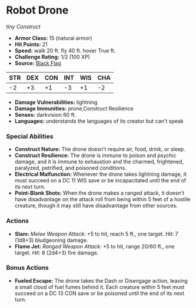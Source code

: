 # Robot Drone

*tiny* *Construct*

- **Armor Class:** 15 (natural armor)
- **Hit Points:** 21 
- **Speed:** walk 20 ft. fly 40 ft. hover True ft.
- **Challenge Rating:** 1/2 (100 XP)
- **Source:** [Black Flag](https://koboldpress.com/kpstore/product/tovrpg-pg-mv/)

| STR | DEX | CON | INT | WIS | CHA |
| --- | --- | --- | --- | --- | --- |
| -2 | +3 | +1 | -3 | +1 | -2 |

- **Damage Vulnerabilities:** lightning
- **Damage Immunities:** prone,Construct Resilience
- **Senses:** darkvision 60 ft.
- **Languages:** understands the languages of its creator but can't speak

### Special Abilities

- **Construct Nature:** The drone doesn't require air, food, drink, or sleep.
- **Construct Resilience:** The drone is immune to poison and psychic damage, and it is immune to exhaustion and the charmed, frightened, paralyzed, petrified, and poisoned conditions.
- **Electrical Malfunction:** Whenever the drone takes lightning damage, it must succeed on a DC 11 WIS save or be incapacitated until the end of its next turn.
- **Point-Blank Shots:** When the drone makes a ranged attack, it doesn't have disadvantage on the attack roll from being within 5 feet of a hostile creature, though it may still have disadvantage from other sources.

### Actions

- **Slam:** _Melee Weapon Attack:_ +5 to hit, reach 5 ft., one target. _Hit:_ 7 (1d8+3) bludgeoning damage.
- **Flame Jet:** _Ranged Weapon Attack:_ +5 to hit, range 20/60 ft., one target. _Hit:_ 8 (2d4+3) fire damage.

### Bonus Actions

- **Fueled Escape:** The drone takes the Dash or Disengage action, leaving a small cloud of fuel fumes behind it. Each creature within 5 feet must succeed on a DC 13 CON save or be poisoned until the end of its next turn.
